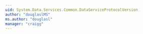 ```yaml
---
uid: System.Data.Services.Common.DataServiceProtocolVersion
author: "douglaslMS"
ms.author: "douglasl"
manager: "craigg"
---
```

